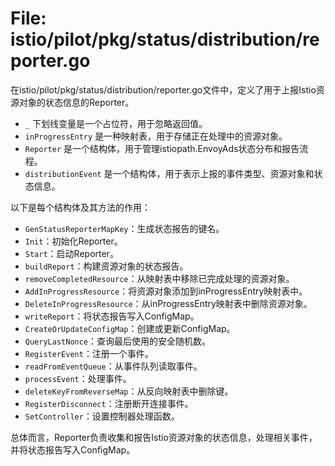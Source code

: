 # File: istio/pilot/pkg/status/distribution/reporter.go

在istio/pilot/pkg/status/distribution/reporter.go文件中，定义了用于上报Istio资源对象的状态信息的Reporter。

- `_` 下划线变量是一个占位符，用于忽略返回值。
- `inProgressEntry` 是一种映射表，用于存储正在处理中的资源对象。
- `Reporter` 是一个结构体，用于管理istiopath.EnvoyAds状态分布和报告流程。
- `distributionEvent` 是一个结构体，用于表示上报的事件类型、资源对象和状态信息。

以下是每个结构体及其方法的作用：

- `GenStatusReporterMapKey`：生成状态报告的键名。
- `Init`：初始化Reporter。
- `Start`：启动Reporter。
- `buildReport`：构建资源对象的状态报告。
- `removeCompletedResource`：从映射表中移除已完成处理的资源对象。
- `AddInProgressResource`：将资源对象添加到inProgressEntry映射表中。
- `DeleteInProgressResource`：从inProgressEntry映射表中删除资源对象。
- `writeReport`：将状态报告写入ConfigMap。
- `CreateOrUpdateConfigMap`：创建或更新ConfigMap。
- `QueryLastNonce`：查询最后使用的安全随机数。
- `RegisterEvent`：注册一个事件。
- `readFromEventQueue`：从事件队列读取事件。
- `processEvent`：处理事件。
- `deleteKeyFromReverseMap`：从反向映射表中删除键。
- `RegisterDisconnect`：注册断开连接事件。
- `SetController`：设置控制器处理函数。

总体而言，Reporter负责收集和报告Istio资源对象的状态信息，处理相关事件，并将状态报告写入ConfigMap。

